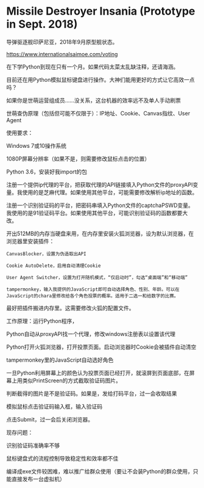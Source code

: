 # Missile Destroyer Insania (Prototype in Sept. 2018)
导弹驱逐舰印萨尼亚，2018年9月原型舰状态。

https://www.internationalsaimoe.com/voting

在下学Python到现在只有一个月。如果代码太菜太乱缺注释，还请海涵。

目前还在用Python模拟鼠标键盘进行操作。大神们能用更好的方式让它高效一点吗？

如果你是世萌运营组成员……没关系，这台机器的效率远不及单人手动刷票

世萌查伪原理（包括但可能不仅限于）：IP地址、Cookie、Canvas指纹、User Agent



使用要求：

Windows 7或10操作系统

1080P屏幕分辨率（如果不是，则需要修改鼠标点击的位置）

Python 3.6，安装好我import的包

注册一个提供ip代理的平台，把获取代理的API链接填入Python文件的proxyAPI变量。我使用的是芝麻代理。如果使用其他平台，可能需要修改解析ip地址的函数。

注册一个识别验证码的平台，把密码串填入Python文件的captchaPSWD变量。我使用的是91验证码平台。如果使用其他平台，可能识别验证码的函数都要大改。

开出512MB的内存当硬盘来用，在内存里安装火狐浏览器，设为默认浏览器，在浏览器里安装插件：

    CanvasBlocker，设置为伪造取出API
    
    Cookie AutoDelete，启用自动清理Cookie
    
    User Agent Switcher，设置为打开随机模式，“仅启动时”，勾选“桌面端”和“移动端”
    
    tampermonkey，输入我提供的JavaScript即可自动选择角色、性别、年龄。可以在JavaScript的chara里修改给各个角色投票的概率。适用于二选一和给数字的比赛。

最好把插件搬进内存里。这需要修改火狐的配置文件。



工作原理：运行Python程序，

Python自动从proxyAPI找一个代理，修改windows注册表以设置该代理

Python打开火狐浏览器，打开投票页面。启动浏览器时Cookie会被插件自动清空

tampermonkey里的JavaScript自动选好角色

一旦Python利用屏幕上的颜色认为投票页面已经打开，就滚屏到页面底部，在屏幕上用类似PrintScreen的方式截取验证码图片。

判断截得的图片是不是验证码。如果是，发给打码平台，过一会收取结果

模拟鼠标点击验证码输入框，输入验证码

点击Submit，过一会后关闭浏览器。



现存问题：

识别验证码准确率不够

鼠标键盘式的流程控制导致稳定性和效率都不佳

编译成exe文件较困难，难以推广给群众使用（要让不会装Python的群众使用，只能直接发布一台虚拟机）
